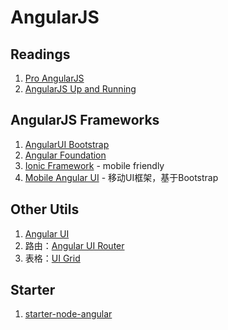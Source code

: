 # AngularJS

## Readings

1. [Pro AngularJS](http://www.apress.com/9781430264484)
1. [AngularJS Up and Running](https://www.safaribooksonline.com/library/view/angularjs-up-and/9781491901939/)

## AngularJS Frameworks

1. [AngularUI Bootstrap](http://angular-ui.github.io/bootstrap/)
1. [Angular Foundation](http://pineconellc.github.io/angular-foundation/)
1. [Ionic Framework](http://ionicframework.com/) - mobile friendly
1. [Mobile Angular UI](http://mobileangularui.com/) - 移动UI框架，基于Bootstrap

## Other Utils

1. [Angular UI](https://angular-ui.github.io/)
1. 路由：[Angular UI Router](https://angular-ui.github.io/ui-router/site/#/api/ui.router)
1. 表格：[UI Grid](http://ui-grid.info/)

## Starter

1. [starter-node-angular](https://github.com/wwsun/starter-node-angular)